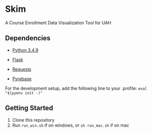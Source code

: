 # Skim
A Course Enrollment Data Visualization Tool for UAH

## Dependencies
-  [Python 3.4.9](https://www.python.org/downloads/)

-  [Flask](https://github.com/pallets/flask)

-  [Requests](https://github.com/requests/requests)

-  [Pyrebase](https://github.com/thisbejim/Pyrebase)

For the development setup, add the following line to your .profile:
`eval "$(pyenv init -)" `

## Getting Started
1. Clone this repository
2. Run `run_win.sh` if on windows, or `sh run_mac.sh` if on mac
